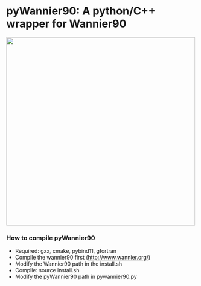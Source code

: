 # pyWannier90: A python/C++ wrapper for Wannier90 

<img src="https://github.com/hungpham2017/pyWannier90/blob/master/doc/Polyyens.png" width="500" align="middle">

### How to compile pyWannier90
 - Required: gxx, cmake, pybind11, gfortran
 - Compile the wannier90 first (http://www.wannier.org/)
 - Modify the Wannier90 path in the install.sh
 - Compile: source install.sh
 - Modify the pyWannier90 path in pywannier90.py